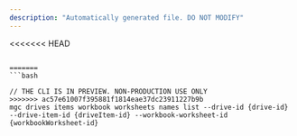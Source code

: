 ```yaml
---
description: "Automatically generated file. DO NOT MODIFY"
---
```


<<<<<<< HEAD
```cli

=======
```bash

// THE CLI IS IN PREVIEW. NON-PRODUCTION USE ONLY
>>>>>>> ac57e61007f395881f1814eae37dc23911227b9b
mgc drives items workbook worksheets names list --drive-id {drive-id} --drive-item-id {driveItem-id} --workbook-worksheet-id {workbookWorksheet-id}

```